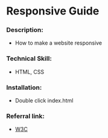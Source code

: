 # Responsive Guide

### Description:
* How to make a website responsive

### Technical Skill:
* HTML, CSS

### Installation:
* Double click index.html

### Referral link:
- [W3C](https://www.w3schools.com/css/css_rwd_intro.asp)

